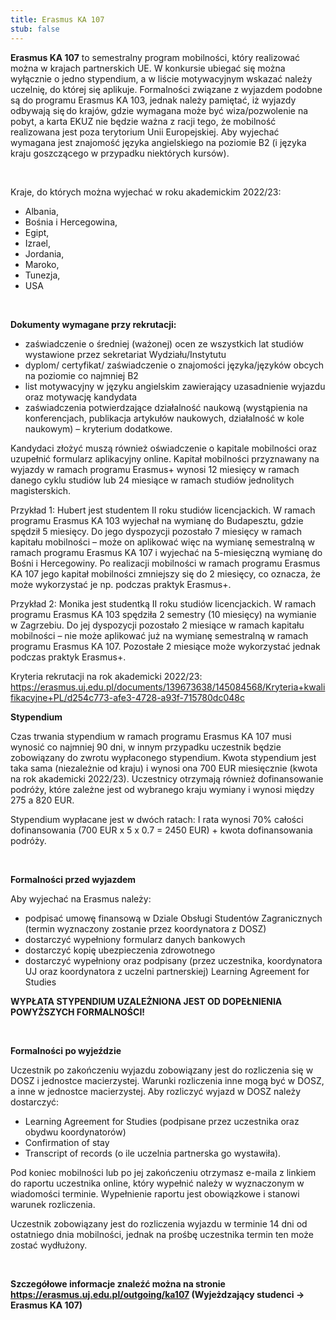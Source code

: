 ```yaml
---
title: Erasmus KA 107
stub: false
---
```

**Erasmus KA 107** to semestralny program mobilności, który realizować można w krajach partnerskich UE. W konkursie ubiegać się można wyłącznie o jedno stypendium, a w liście motywacyjnym wskazać należy uczelnię, do której się aplikuje. Formalności związane z wyjazdem podobne są do programu Erasmus KA 103, jednak należy pamiętać, iż wyjazdy odbywają się do krajów, gdzie wymagana może być wiza/pozwolenie na pobyt, a karta EKUZ nie będzie ważna z racji tego, że mobilność realizowana jest poza terytorium Unii Europejskiej. Aby wyjechać wymagana jest znajomość języka angielskiego na poziomie B2 (i języka kraju goszczącego w przypadku niektórych kursów).  

  

Kraje, do których można wyjechać w roku akademickim 2022/23:  

* Albania,  
* Bośnia i Hercegowina,  
* Egipt,  
* Izrael,   
* Jordania,  
* Maroko,  
* Tunezja,  
* USA  

  

**Dokumenty wymagane przy rekrutacji:**  

* zaświadczenie o średniej (ważonej) ocen ze wszystkich lat studiów wystawione przez sekretariat Wydziału/Instytutu  
* dyplom/ certyfikat/ zaświadczenie o znajomości języka/języków obcych na poziomie co najmniej B2  
* list motywacyjny w języku angielskim zawierający uzasadnienie wyjazdu oraz motywację kandydata  
* zaświadczenia potwierdzające działalność naukową (wystąpienia na konferencjach, publikacja artykułów naukowych, działalność w kole naukowym) – kryterium dodatkowe.  

Kandydaci złożyć muszą również oświadczenie o kapitale mobilności oraz uzupełnić formularz aplikacyjny online. Kapitał mobilności przyznawany na wyjazdy w ramach programu Erasmus+ wynosi 12 miesięcy w ramach danego cyklu studiów lub 24 miesiące w ramach studiów jednolitych magisterskich.   

Przykład 1: Hubert jest studentem II roku studiów licencjackich. W ramach programu Erasmus KA 103 wyjechał na wymianę do Budapesztu, gdzie spędził 5 miesięcy. Do jego dyspozycji pozostało 7 miesięcy w ramach kapitału mobilności – może on aplikować więc na wymianę semestralną w ramach programu Erasmus KA 107 i wyjechać na 5-miesięczną wymianę do Bośni i Hercegowiny. Po realizacji mobilności w ramach programu Erasmus KA 107 jego kapitał mobilności zmniejszy się do 2 miesięcy, co oznacza, że może wykorzystać je np. podczas praktyk Erasmus+.  

Przykład 2: Monika jest studentką II roku studiów licencjackich. W ramach programu Erasmus KA 103 spędziła 2 semestry (10 miesięcy) na wymianie w Zagrzebiu. Do jej dyspozycji pozostało 2 miesiące w ramach kapitału mobilności – nie może aplikować już na wymianę semestralną w ramach programu Erasmus KA 107. Pozostałe 2 miesiące może wykorzystać jednak podczas praktyk Erasmus+.  

Kryteria rekrutacji na rok akademicki 2022/23: <https://erasmus.uj.edu.pl/documents/139673638/145084568/Kryteria+kwalifikacyjne+PL/d254c773-afe3-4728-a93f-715780dc048c>  

**Stypendium**  

Czas trwania stypendium w ramach programu Erasmus KA 107 musi wynosić co najmniej 90 dni, w innym przypadku uczestnik będzie zobowiązany do zwrotu wypłaconego stypendium. Kwota stypendium jest taka sama (niezależnie od kraju) i wynosi ona 700 EUR miesięcznie (kwota na rok akademicki 2022/23). Uczestnicy otrzymają również dofinansowanie podróży, które zależne jest od wybranego kraju wymiany i wynosi między 275 a 820 EUR.  

Stypendium wypłacane jest w dwóch ratach: I rata wynosi 70% całości dofinansowania (700 EUR x 5 x 0.7 = 2450 EUR) + kwota dofinansowania podróży.  

  

**Formalności przed wyjazdem**  

Aby wyjechać na Erasmus należy:  

* podpisać umowę finansową w Dziale Obsługi Studentów Zagranicznych (termin wyznaczony zostanie przez koordynatora z DOSZ)  
* dostarczyć wypełniony formularz danych bankowych   
* dostarczyć kopię ubezpieczenia zdrowotnego  
* dostarczyć wypełniony oraz podpisany (przez uczestnika, koordynatora UJ oraz koordynatora z uczelni partnerskiej) Learning Agreement for Studies  

**WYPŁATA STYPENDIUM UZALEŻNIONA JEST OD DOPEŁNIENIA POWYŻSZYCH FORMALNOŚCI!**  

   

**Formalności po wyjeździe**  

Uczestnik po zakończeniu wyjazdu zobowiązany jest do rozliczenia się w DOSZ i jednostce macierzystej. Warunki rozliczenia inne mogą być w DOSZ, a inne w jednostce macierzystej. Aby rozliczyć wyjazd w DOSZ należy dostarczyć:  

* Learning Agreement for Studies (podpisane przez uczestnika oraz obydwu koordynatorów)  
* Confirmation of stay  
* Transcript of records (o ile uczelnia partnerska go wystawiła).  

Pod koniec mobilności lub po jej zakończeniu otrzymasz e-maila z linkiem do raportu uczestnika online, który wypełnić należy w wyznaczonym w wiadomości terminie. Wypełnienie raportu jest obowiązkowe i stanowi warunek rozliczenia.   

Uczestnik zobowiązany jest do rozliczenia wyjazdu w terminie 14 dni od ostatniego dnia mobilności, jednak na prośbę uczestnika termin ten może zostać wydłużony.  

  

**Szczegółowe informacje znaleźć można na stronie <https://erasmus.uj.edu.pl/outgoing/ka107> (Wyjeżdzający studenci -> Erasmus KA 107)**